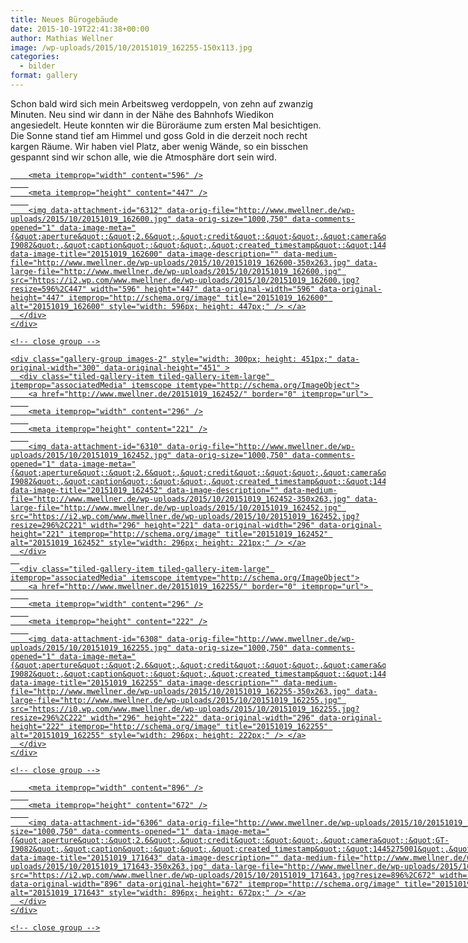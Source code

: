 ```yaml
---
title: Neues Bürogebäude
date: 2015-10-19T22:41:38+00:00
author: Mathias Wellner
image: /wp-uploads/2015/10/20151019_162255-150x113.jpg
categories:
  - bilder
format: gallery
---
```

Schon bald wird sich mein Arbeitsweg verdoppeln, von zehn auf zwanzig Minuten. Neu sind wir dann in der Nähe des Bahnhofs Wiedikon angesiedelt. Heute konnten wir die Büroräume zum ersten Mal besichtigen. Die Sonne stand tief am Himmel und goss Gold in die derzeit noch recht kargen Räume. Wir haben viel Platz, aber wenig Wände, so ein bisschen gespannt sind wir schon alle, wie die Atmosphäre dort sein wird. 

<div class="tiled-gallery type-rectangular tiled-gallery-unresized" data-original-width="900" data-carousel-extra='{&quot;blog_id&quot;:1,&quot;permalink&quot;:&quot;http:\/\/www.mwellner.de\/2015\/10\/19\/neues-buerogebaeude\/&quot;,&quot;likes_blog_id&quot;:&quot;9056871&quot;}' itemscope itemtype="http://schema.org/ImageGallery" >
  <div class="gallery-row" style="width: 900px; height: 451px;" data-original-width="900" data-original-height="451" >
    <div class="gallery-group images-1" style="width: 600px; height: 451px;" data-original-width="600" data-original-height="451" >
      <div class="tiled-gallery-item tiled-gallery-item-large" itemprop="associatedMedia" itemscope itemtype="http://schema.org/ImageObject">
        <a href="http://www.mwellner.de/20151019_162600/" border="0" itemprop="url"> 
        
        <meta itemprop="width" content="596" />
        
        <meta itemprop="height" content="447" />
        
        <img data-attachment-id="6312" data-orig-file="http://www.mwellner.de/wp-uploads/2015/10/20151019_162600.jpg" data-orig-size="1000,750" data-comments-opened="1" data-image-meta="{&quot;aperture&quot;:&quot;2.6&quot;,&quot;credit&quot;:&quot;&quot;,&quot;camera&quot;:&quot;GT-I9082&quot;,&quot;caption&quot;:&quot;&quot;,&quot;created_timestamp&quot;:&quot;1445271958&quot;,&quot;copyright&quot;:&quot;&quot;,&quot;focal_length&quot;:&quot;3.7&quot;,&quot;iso&quot;:&quot;80&quot;,&quot;shutter_speed&quot;:&quot;0.0017543859649123&quot;,&quot;title&quot;:&quot;&quot;,&quot;orientation&quot;:&quot;0&quot;}" data-image-title="20151019_162600" data-image-description="" data-medium-file="http://www.mwellner.de/wp-uploads/2015/10/20151019_162600-350x263.jpg" data-large-file="http://www.mwellner.de/wp-uploads/2015/10/20151019_162600.jpg" src="https://i2.wp.com/www.mwellner.de/wp-uploads/2015/10/20151019_162600.jpg?resize=596%2C447" width="596" height="447" data-original-width="596" data-original-height="447" itemprop="http://schema.org/image" title="20151019_162600" alt="20151019_162600" style="width: 596px; height: 447px;" /> </a>
      </div>
    </div>
    
    <!-- close group -->
    
    <div class="gallery-group images-2" style="width: 300px; height: 451px;" data-original-width="300" data-original-height="451" >
      <div class="tiled-gallery-item tiled-gallery-item-large" itemprop="associatedMedia" itemscope itemtype="http://schema.org/ImageObject">
        <a href="http://www.mwellner.de/20151019_162452/" border="0" itemprop="url"> 
        
        <meta itemprop="width" content="296" />
        
        <meta itemprop="height" content="221" />
        
        <img data-attachment-id="6310" data-orig-file="http://www.mwellner.de/wp-uploads/2015/10/20151019_162452.jpg" data-orig-size="1000,750" data-comments-opened="1" data-image-meta="{&quot;aperture&quot;:&quot;2.6&quot;,&quot;credit&quot;:&quot;&quot;,&quot;camera&quot;:&quot;GT-I9082&quot;,&quot;caption&quot;:&quot;&quot;,&quot;created_timestamp&quot;:&quot;1445271889&quot;,&quot;copyright&quot;:&quot;&quot;,&quot;focal_length&quot;:&quot;3.7&quot;,&quot;iso&quot;:&quot;80&quot;,&quot;shutter_speed&quot;:&quot;0.0021276595744681&quot;,&quot;title&quot;:&quot;&quot;,&quot;orientation&quot;:&quot;0&quot;}" data-image-title="20151019_162452" data-image-description="" data-medium-file="http://www.mwellner.de/wp-uploads/2015/10/20151019_162452-350x263.jpg" data-large-file="http://www.mwellner.de/wp-uploads/2015/10/20151019_162452.jpg" src="https://i2.wp.com/www.mwellner.de/wp-uploads/2015/10/20151019_162452.jpg?resize=296%2C221" width="296" height="221" data-original-width="296" data-original-height="221" itemprop="http://schema.org/image" title="20151019_162452" alt="20151019_162452" style="width: 296px; height: 221px;" /> </a>
      </div>
      
      <div class="tiled-gallery-item tiled-gallery-item-large" itemprop="associatedMedia" itemscope itemtype="http://schema.org/ImageObject">
        <a href="http://www.mwellner.de/20151019_162255/" border="0" itemprop="url"> 
        
        <meta itemprop="width" content="296" />
        
        <meta itemprop="height" content="222" />
        
        <img data-attachment-id="6308" data-orig-file="http://www.mwellner.de/wp-uploads/2015/10/20151019_162255.jpg" data-orig-size="1000,750" data-comments-opened="1" data-image-meta="{&quot;aperture&quot;:&quot;2.6&quot;,&quot;credit&quot;:&quot;&quot;,&quot;camera&quot;:&quot;GT-I9082&quot;,&quot;caption&quot;:&quot;&quot;,&quot;created_timestamp&quot;:&quot;1445271773&quot;,&quot;copyright&quot;:&quot;&quot;,&quot;focal_length&quot;:&quot;3.7&quot;,&quot;iso&quot;:&quot;80&quot;,&quot;shutter_speed&quot;:&quot;0.00033333333333333&quot;,&quot;title&quot;:&quot;&quot;,&quot;orientation&quot;:&quot;0&quot;}" data-image-title="20151019_162255" data-image-description="" data-medium-file="http://www.mwellner.de/wp-uploads/2015/10/20151019_162255-350x263.jpg" data-large-file="http://www.mwellner.de/wp-uploads/2015/10/20151019_162255.jpg" src="https://i0.wp.com/www.mwellner.de/wp-uploads/2015/10/20151019_162255.jpg?resize=296%2C222" width="296" height="222" data-original-width="296" data-original-height="222" itemprop="http://schema.org/image" title="20151019_162255" alt="20151019_162255" style="width: 296px; height: 222px;" /> </a>
      </div>
    </div>
    
    <!-- close group -->
  </div>
  
  <!-- close row -->
  
  <div class="gallery-row" style="width: 900px; height: 676px;" data-original-width="900" data-original-height="676" >
    <div class="gallery-group images-1" style="width: 900px; height: 676px;" data-original-width="900" data-original-height="676" >
      <div class="tiled-gallery-item tiled-gallery-item-large" itemprop="associatedMedia" itemscope itemtype="http://schema.org/ImageObject">
        <a href="http://www.mwellner.de/20151019_171643/" border="0" itemprop="url"> 
        
        <meta itemprop="width" content="896" />
        
        <meta itemprop="height" content="672" />
        
        <img data-attachment-id="6306" data-orig-file="http://www.mwellner.de/wp-uploads/2015/10/20151019_171643.jpg" data-orig-size="1000,750" data-comments-opened="1" data-image-meta="{&quot;aperture&quot;:&quot;2.6&quot;,&quot;credit&quot;:&quot;&quot;,&quot;camera&quot;:&quot;GT-I9082&quot;,&quot;caption&quot;:&quot;&quot;,&quot;created_timestamp&quot;:&quot;1445275001&quot;,&quot;copyright&quot;:&quot;&quot;,&quot;focal_length&quot;:&quot;3.7&quot;,&quot;iso&quot;:&quot;80&quot;,&quot;shutter_speed&quot;:&quot;0.003125&quot;,&quot;title&quot;:&quot;&quot;,&quot;orientation&quot;:&quot;0&quot;}" data-image-title="20151019_171643" data-image-description="" data-medium-file="http://www.mwellner.de/wp-uploads/2015/10/20151019_171643-350x263.jpg" data-large-file="http://www.mwellner.de/wp-uploads/2015/10/20151019_171643.jpg" src="https://i2.wp.com/www.mwellner.de/wp-uploads/2015/10/20151019_171643.jpg?resize=896%2C672" width="896" height="672" data-original-width="896" data-original-height="672" itemprop="http://schema.org/image" title="20151019_171643" alt="20151019_171643" style="width: 896px; height: 672px;" /> </a>
      </div>
    </div>
    
    <!-- close group -->
  </div>
  
  <!-- close row -->
</div>